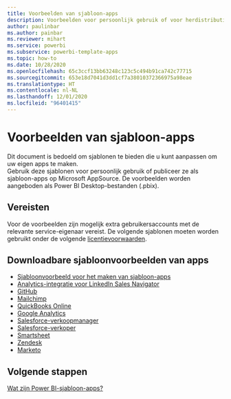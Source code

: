 ```yaml
---
title: Voorbeelden van sjabloon-apps
description: Voorbeelden voor persoonlijk gebruik of voor herdistributie sjabloon-apps in AppSource
author: paulinbar
ms.author: painbar
ms.reviewer: mihart
ms.service: powerbi
ms.subservice: powerbi-template-apps
ms.topic: how-to
ms.date: 10/28/2020
ms.openlocfilehash: 65c3ccf13bb63248c123c5c494b91ca742c77715
ms.sourcegitcommit: 653e18d7041d3dd1cf7a38010372366975a98eae
ms.translationtype: HT
ms.contentlocale: nl-NL
ms.lasthandoff: 12/01/2020
ms.locfileid: "96401415"
---
```

# <a name="template-apps-samples"></a>Voorbeelden van sjabloon-apps

Dit document is bedoeld om sjablonen te bieden die u kunt aanpassen om uw eigen apps te maken.  
Gebruik deze sjablonen voor persoonlijk gebruik of publiceer ze als sjabloon-apps op Microsoft AppSource. De voorbeelden worden aangeboden als Power BI Desktop-bestanden (.pbix).

## <a name="prerequisites"></a>Vereisten

Voor de voorbeelden zijn mogelijk extra gebruikersaccounts met de relevante service-eigenaar vereist.  De volgende sjablonen moeten worden gebruikt onder de volgende [licentievoorwaarden](https://templateapps.blob.core.windows.net/sampletemplateapps/Sample-Templates-for-app-on-appsource.pdf).

## <a name="downloadable-apps-template-samples"></a>Downloadbare sjabloonvoorbeelden van apps

* [Sjabloonvoorbeeld voor het maken van sjabloon-apps](https://templateapps.blob.core.windows.net/sampletemplateapps/TemplateforTemplateApps.zip)
* [Analytics-integratie voor LinkedIn Sales Navigator](https://templateapps.blob.core.windows.net/sampletemplateapps/SalesNavigatorTemplate.pbix)
* [GitHub](https://templateapps.blob.core.windows.net/sampletemplateapps/GitHub.pbix)
* [Mailchimp](https://templateapps.blob.core.windows.net/sampletemplateapps/MailChimp.pbix)
* [QuickBooks Online](https://templateapps.blob.core.windows.net/sampletemplateapps/QuickBooksOnline.pbix)
* [Google Analytics](https://templateapps.blob.core.windows.net/sampletemplateapps/GoogleAnalytics.pbix)
* [Salesforce-verkoopmanager](https://templateapps.blob.core.windows.net/sampletemplateapps/SalesforceSalesManager.pbix)
* [Salesforce-verkoper](https://templateapps.blob.core.windows.net/sampletemplateapps/SalesforceSalesRep.pbix)
* [Smartsheet](https://templateapps.blob.core.windows.net/sampletemplateapps/Smartsheet.pbix)
* [Zendesk](https://templateapps.blob.core.windows.net/sampletemplateapps/Zendesk.pbix)
* [Marketo](https://templateapps.blob.core.windows.net/sampletemplateapps/Marketo.pbix)

## <a name="next-steps"></a>Volgende stappen

[Wat zijn Power BI-sjabloon-apps?](service-template-apps-overview.md)
